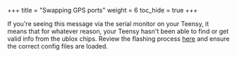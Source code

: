 +++
title = "Swapping GPS ports"
weight = 6
toc_hide = true
+++

If you're seeing this message via the serial monitor on your Teensy, it means
that for whatever reason, your Teensy hasn't been able to find or get valid info
from the ublox chips. Review the flashing process
[here](../../boards/configuring-boards/configuring-the-zed-f9p) and ensure the
correct config files are loaded.
